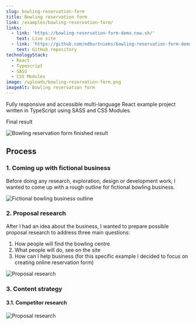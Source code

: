 ```yaml
---
slug: bowling-reservation-form
title: Bowling reservation form
link: /examples/bowling-reservation-form/
links:
  - link: 'https://bowling-reservation-form-demo.now.sh/'
    text: Live site
  - link: 'https://github.com/edburtnieks/bowling-reservation-form-demo'
    text: GitHub repository
technologyStack:
  - React
  - Typescript
  - SASS
  - CSS Modules
image: /uploads/bowling-reservation-form.png
imageAlt: Bowling reservation form
---
```

Fully responsive and accessible multi-language React example project written in TypeScript using SASS and CSS Modules.

Final result

![Bowling reservation form finished result](/uploads/bowling-reservation-form.png)

## Process

### 1. Coming up with fictional business

Before doing any research, exploration, design or development work, I wanted to come up with a rough outline for fictional bowling business.

![Fictional bowling business outline](/uploads/bowling-reservation-form-business.png)

### 2. Proposal research

After I had an idea about the business, I wanted to prepare possible proposal research to address three main questions:

1. How people will find the bowling centre
2. What people will do, see on the site
3. How can I help business (for this specific example I decided to focus on creating online reservation form)

![Proposal research](/uploads/bowling-reservation-form-proposal-research.png)

### 3. Content strategy

#### 3.1. Competitor research

![Proposal research](/uploads/bowling-reservation-form-content-strategy-competitor-research.png)

